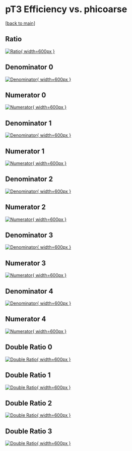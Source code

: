 # pT3 Efficiency vs. phicoarse

[[back to main](./)]



## Ratio

[![Ratio](../mtv/var/pT3_xtr_13_0_eff_phicoarse.png){ width=600px }](../mtv/var/pT3_xtr_13_0_eff_phicoarse.pdf)

## Denominator 0

[![Denominator](../mtv/den/pT3_xtr_13_0_eff_phicoarse_den0.png){ width=600px }](../mtv/den/pT3_xtr_13_0_eff_phicoarse_den0.pdf)

## Numerator 0

[![Numerator](../mtv/num/pT3_xtr_13_0_eff_phicoarse_num0.png){ width=600px }](../mtv/num/pT3_xtr_13_0_eff_phicoarse_num0.pdf)

## Denominator 1

[![Denominator](../mtv/den/pT3_xtr_13_0_eff_phicoarse_den1.png){ width=600px }](../mtv/den/pT3_xtr_13_0_eff_phicoarse_den1.pdf)

## Numerator 1

[![Numerator](../mtv/num/pT3_xtr_13_0_eff_phicoarse_num1.png){ width=600px }](../mtv/num/pT3_xtr_13_0_eff_phicoarse_num1.pdf)

## Denominator 2

[![Denominator](../mtv/den/pT3_xtr_13_0_eff_phicoarse_den2.png){ width=600px }](../mtv/den/pT3_xtr_13_0_eff_phicoarse_den2.pdf)

## Numerator 2

[![Numerator](../mtv/num/pT3_xtr_13_0_eff_phicoarse_num2.png){ width=600px }](../mtv/num/pT3_xtr_13_0_eff_phicoarse_num2.pdf)

## Denominator 3

[![Denominator](../mtv/den/pT3_xtr_13_0_eff_phicoarse_den3.png){ width=600px }](../mtv/den/pT3_xtr_13_0_eff_phicoarse_den3.pdf)

## Numerator 3

[![Numerator](../mtv/num/pT3_xtr_13_0_eff_phicoarse_num3.png){ width=600px }](../mtv/num/pT3_xtr_13_0_eff_phicoarse_num3.pdf)

## Denominator 4

[![Denominator](../mtv/den/pT3_xtr_13_0_eff_phicoarse_den4.png){ width=600px }](../mtv/den/pT3_xtr_13_0_eff_phicoarse_den4.pdf)

## Numerator 4

[![Numerator](../mtv/num/pT3_xtr_13_0_eff_phicoarse_num4.png){ width=600px }](../mtv/num/pT3_xtr_13_0_eff_phicoarse_num4.pdf)

## Double Ratio 0

[![Double Ratio](../mtv/ratio/pT3_xtr_13_0_eff_phicoarse_ratio0.png){ width=600px }](../mtv/ratio/pT3_xtr_13_0_eff_phicoarse_ratio0.pdf)

## Double Ratio 1

[![Double Ratio](../mtv/ratio/pT3_xtr_13_0_eff_phicoarse_ratio1.png){ width=600px }](../mtv/ratio/pT3_xtr_13_0_eff_phicoarse_ratio1.pdf)

## Double Ratio 2

[![Double Ratio](../mtv/ratio/pT3_xtr_13_0_eff_phicoarse_ratio2.png){ width=600px }](../mtv/ratio/pT3_xtr_13_0_eff_phicoarse_ratio2.pdf)

## Double Ratio 3

[![Double Ratio](../mtv/ratio/pT3_xtr_13_0_eff_phicoarse_ratio3.png){ width=600px }](../mtv/ratio/pT3_xtr_13_0_eff_phicoarse_ratio3.pdf)

